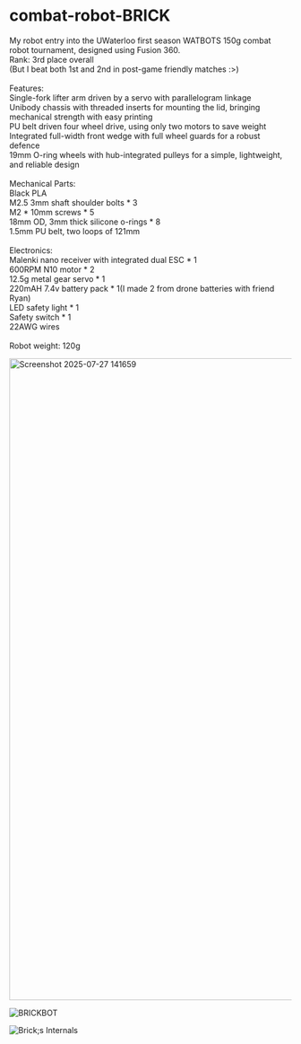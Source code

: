 # combat-robot-BRICK
My robot entry into the UWaterloo first season WATBOTS 150g combat robot tournament, designed using Fusion 360. \
Rank: 3rd place overall\
(But I beat both 1st and 2nd in post-game friendly matches :>)\
\
Features:\
Single-fork lifter arm driven by a servo with parallelogram linkage\
Unibody chassis with threaded inserts for mounting the lid, bringing mechanical strength with easy printing\
PU belt driven four wheel drive, using only two motors to save weight\
Integrated full-width front wedge with full wheel guards for a robust defence\
19mm O-ring wheels with hub-integrated pulleys for a simple, lightweight, and reliable design\
\
Mechanical Parts:\
Black PLA\
M2.5 3mm shaft shoulder bolts * 3\
M2 * 10mm screws * 5\
18mm OD, 3mm thick silicone o-rings * 8\
1.5mm PU belt, two loops of 121mm\
\
Electronics:\
Malenki nano receiver with integrated dual ESC * 1\
600RPM N10 motor * 2\
12.5g metal gear servo * 1\
220mAH 7.4v battery pack * 1(I made 2 from drone batteries with friend Ryan)\
LED safety light * 1\
Safety switch * 1\
22AWG wires\
\
Robot weight: 120g



<img width="1919" height="1144" alt="Screenshot 2025-07-27 141659" src="https://github.com/user-attachments/assets/f60f0ef4-293d-44f1-b576-55d56c48e2e9" />

![BRICKBOT](https://github.com/user-attachments/assets/0db5f185-745e-4744-b2f1-02a7809f9638)

![Brick;s Internals](https://github.com/user-attachments/assets/f79b4ecc-acfb-4a32-b6b7-d04e8f527993)
